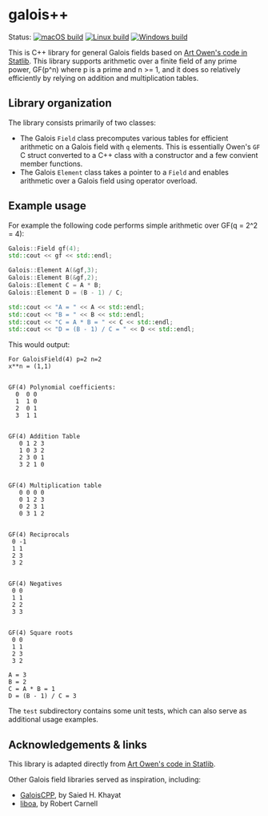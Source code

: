 # galois++

Status:
[![macOS build](https://github.com/wkjarosz/galois/actions/workflows/ci-mac.yml/badge.svg?branch=master)](https://github.com/wkjarosz/galois/actions/workflows/ci-mac.yml)
[![Linux build](https://github.com/wkjarosz/galois/actions/workflows/ci-linux.yml/badge.svg?branch=master)](https://github.com/wkjarosz/galois/actions/workflows/ci-linux.yml)
[![Windows build](https://github.com/wkjarosz/galois/actions/workflows/ci-windows.yml/badge.svg?branch=master)](https://github.com/wkjarosz/galois/actions/workflows/ci-windows.yml)

This is C++ library for general Galois fields based on [Art Owen's code in Statlib](http://ftp.uni-bayreuth.de/math/statlib/designs/). This library supports arithmetic over a finite field of any prime power, GF(p^n) where p is a prime and n >= 1, and it does so relatively efficiently by relying on addition and multiplication tables.

## Library organization

The library consists primarily of two classes:
+ The Galois `Field` class precomputes various tables for efficient arithmetic on a Galois field with `q` elements. This is essentially Owen's `GF` C struct converted to a C++ class with a constructor and a few convient member functions.
+ The Galois `Element` class takes a pointer to a `Field` and enables arithmetic over a Galois field using operator overload.

## Example usage

For example the following code performs simple arithmetic over GF(q = 2^2 = 4):
```cpp
Galois::Field gf(4);
std::cout << gf << std::endl;

Galois::Element A(&gf,3);
Galois::Element B(&gf,2);
Galois::Element C = A * B;
Galois::Element D = (B - 1) / C;

std::cout << "A = " << A << std::endl;
std::cout << "B = " << B << std::endl;
std::cout << "C = A * B = " << C << std::endl;
std::cout << "D = (B - 1) / C = " << D << std::endl;
```

This would output:
```
For GaloisField(4) p=2 n=2
x**n = (1,1)


GF(4) Polynomial coefficients:
  0  0 0 
  1  1 0 
  2  0 1 
  3  1 1 


GF(4) Addition Table
   0 1 2 3
   1 0 3 2
   2 3 0 1
   3 2 1 0


GF(4) Multiplication table
   0 0 0 0
   0 1 2 3
   0 2 3 1
   0 3 1 2


GF(4) Reciprocals
 0 -1
 1 1
 2 3
 3 2


GF(4) Negatives
 0 0
 1 1
 2 2
 3 3


GF(4) Square roots
 0 0
 1 1
 2 3
 3 2

A = 3
B = 2
C = A * B = 1
D = (B - 1) / C = 3
```

The `test` subdirectory contains some unit tests, which can also serve as additional usage examples.

## Acknowledgements & links
This library is adapted directly from [Art Owen's code in Statlib](http://ftp.uni-bayreuth.de/math/statlib/designs/).

Other Galois field libraries served as inspiration, including:
 * [GaloisCPP](https://github.com/saiedhk/GaloisCPP), by Saied H. Khayat
 * [liboa](https://github.com/bertcarnell/oa), by Robert Carnell
